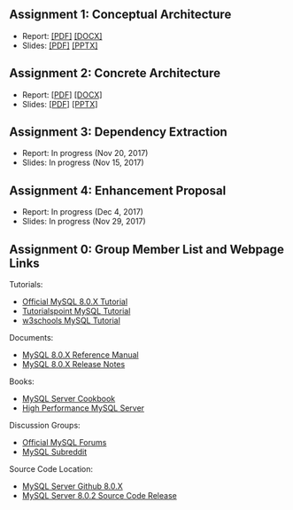 ## Assignment 1: Conceptual Architecture

- Report: [[PDF]](https://github.com/azkevin/EECS4314/blob/master/A1/EECS4314%20A1%20Report%20(TabsVsSpaces).pdf) [[DOCX]](https://github.com/azkevin/EECS4314/blob/master/A1/EECS4314%20A1%20Report%20(TabsVsSpaces).docx)
- Slides: [[PDF]](https://github.com/azkevin/EECS4314/blob/master/A1/EECS4314%20A1%20Slides%20(TabsVsSpaces).pdf) [[PPTX]](https://github.com/azkevin/EECS4314/blob/master/A1/EECS4314%20A1%20Slides.pptx)

## Assignment 2: Concrete Architecture

- Report: [[PDF]](https://github.com/azkevin/EECS4314/blob/master/A2/EECS4314%20A2%20Report%20(TabsVsSpaces).pdf) [[DOCX]](https://github.com/azkevin/EECS4314/blob/master/A2/EECS4314%20A2%20Report%20(TabsVsSpaces).docx)
- Slides: [[PDF]](https://github.com/azkevin/EECS4314/blob/master/A2/EECS4314%20A2%20Slides%20(TabsvsSpaces).pdf) [[PPTX]](https://github.com/azkevin/EECS4314/blob/master/A2/EECS4314%20A2%20Slides%20(TabsvsSpaces).pptx)

## Assignment 3: Dependency Extraction

- Report: In progress (Nov 20, 2017)
- Slides: In progress (Nov 15, 2017)

## Assignment 4: Enhancement Proposal

- Report: In progress (Dec 4, 2017)
- Slides: In progress (Nov 29, 2017)

## Assignment 0: Group Member List and Webpage Links

Tutorials:
- [Official MySQL 8.0.X Tutorial](https://dev.mysql.com/doc/refman/8.0/en/tutorial.html)
- [Tutorialspoint MySQL Tutorial](https://www.tutorialspoint.com/mysql/)
- [w3schools MySQL Tutorial](https://www.w3schools.com/sql/)

Documents:
- [MySQL 8.0.X Reference Manual](https://dev.mysql.com/doc/refman/8.0/en/)
- [MySQL 8.0.X Release Notes](https://dev.mysql.com/doc/relnotes/mysql/8.0/en/)

Books:
- [MySQL Server Cookbook](http://shop.oreilly.com/product/0636920032274.do)
- [High Performance MySQL Server](http://shop.oreilly.com/product/0636920022343.do)

Discussion Groups:
- [Official MySQL Forums](https://forums.mysql.com/)
- [MySQL Subreddit](https://www.reddit.com/r/mysql/)

Source Code Location:
- [MySQL Server Github 8.0.X](https://github.com/mysql/mysql-server/tree/8.0)
- [MySQL Server 8.0.2 Source Code Release](https://github.com/mysql/mysql-server/releases/tag/mysql-8.0.2)
